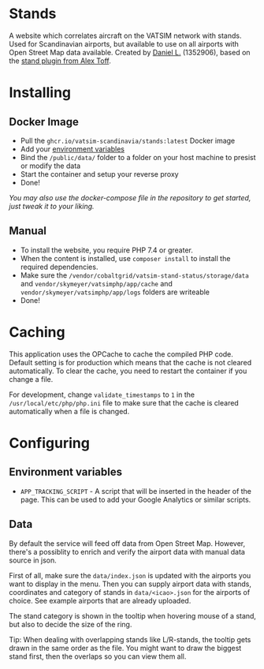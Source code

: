 # Stands
A website which correlates aircraft on the VATSIM network with stands. Used for Scandinavian airports, but available to use on all airports with Open Street Map data available.
Created by [Daniel L.](https://github.com/blt950) (1352906), based on the [stand plugin from Alex Toff](https://github.com/atoff/vatsim-stand-status).

# Installing

## Docker Image
- Pull the `ghcr.io/vatsim-scandinavia/stands:latest` Docker image
- Add your [environment variables](#Environment-variables)
- Bind the `/public/data/` folder to a folder on your host machine to presist or modify the data
- Start the container and setup your reverse proxy
- Done!

*You may also use the docker-compose file in the repository to get started, just tweak it to your liking.*

## Manual
- To install the website, you require PHP 7.4 or greater.
- When the content is installed, use `composer install` to install the required dependencies.
- Make sure the `/vendor/cobaltgrid/vatsim-stand-status/storage/data` and `vendor/skymeyer/vatsimphp/app/cache` and `vendor/skymeyer/vatsimphp/app/logs` folders are writeable
- Done!

# Caching
This application uses the OPCache to cache the compiled PHP code. Default setting is for production which means that the cache is not cleared automatically. To clear the cache, you need to restart the container if you change a file.

For development, change `validate_timestamps` to `1` in the `/usr/local/etc/php/php.ini` file to make sure that the cache is cleared automatically when a file is changed.

# Configuring

## Environment variables
- `APP_TRACKING_SCRIPT` - A script that will be inserted in the header of the page. This can be used to add your Google Analytics or similar scripts.

## Data

By default the service will feed off data from Open Street Map. However, there's a possiblity to enrich and verify the airport data with manual data source in json.

First of all, make sure the `data/index.json` is updated with the airports you want to display in the menu.
Then you can supply airport data with stands, coordinates and category of stands in `data/<icao>.json` for the airports of choice. See example airports that are already uploaded.

The stand category is shown in the tooltip when hovering mouse of a stand, but also to decide the size of the ring.

Tip: When dealing with overlapping stands like L/R-stands, the tooltip gets drawn in the same order as the file. You might want to draw the biggest stand first, then the overlaps so you can view them all.